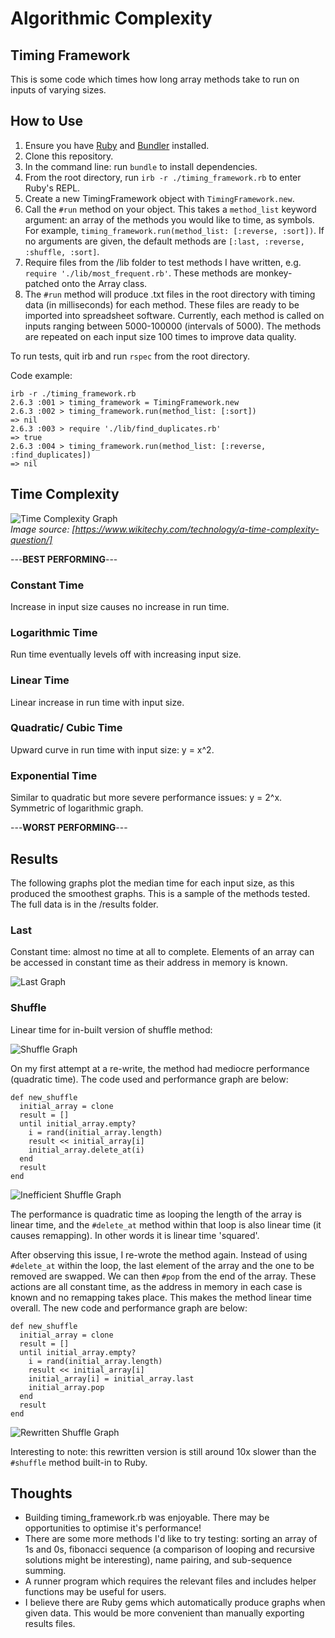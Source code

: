 # Algorithmic Complexity

## Timing Framework

This is some code which times how long array methods take to run on inputs of varying sizes.

## How to Use

1. Ensure you have [Ruby](https://www.ruby-lang.org/en/documentation/installation/) and [Bundler](https://bundler.io/) installed.
2. Clone this repository.
3. In the command line: run `bundle` to install dependencies.
4. From the root directory, run `irb -r ./timing_framework.rb` to enter Ruby's REPL.
5. Create a new TimingFramework object with `TimingFramework.new`.
6. Call the `#run` method on your object. This takes a `method_list` keyword argument: an array of the methods you would like to time, as symbols. For example, `timing_framework.run(method_list: [:reverse, :sort])`. If no arguments are given, the default methods are `[:last, :reverse, :shuffle, :sort]`.
7. Require files from the /lib folder to test methods I have written, e.g. `require './lib/most_frequent.rb'`. These methods are monkey-patched onto the Array class.
8. The `#run` method will produce .txt files in the root directory with timing data (in milliseconds) for each method.
   These files are ready to be imported into spreadsheet software. Currently, each method is called on inputs ranging between 5000-100000 (intervals of 5000). The methods are repeated on each input size 100 times to improve data quality.

To run tests, quit irb and run `rspec` from the root directory.

Code example:

```
irb -r ./timing_framework.rb
2.6.3 :001 > timing_framework = TimingFramework.new
2.6.3 :002 > timing_framework.run(method_list: [:sort])
=> nil
2.6.3 :003 > require './lib/find_duplicates.rb'
=> true
2.6.3 :004 > timing_framework.run(method_list: [:reverse, :find_duplicates])
=> nil
```

## Time Complexity

![Time Complexity Graph](./images/time-complexity-graph.png)  
_Image source: [https://www.wikitechy.com/technology/a-time-complexity-question/]_

---**BEST PERFORMING**---

### Constant Time

Increase in input size causes no increase in run time.

### Logarithmic Time

Run time eventually levels off with increasing input size.

### Linear Time

Linear increase in run time with input size.

### Quadratic/ Cubic Time

Upward curve in run time with input size: y = x^2.

### Exponential Time

Similar to quadratic but more severe performance issues: y = 2^x. Symmetric of logarithmic graph.

---**WORST PERFORMING**---

## Results

The following graphs plot the median time for each input size, as this produced the smoothest graphs. This is a sample of the methods tested. The full data is in the /results folder.

### Last

Constant time: almost no time at all to complete. Elements of an array can be accessed in constant time as their address in memory is known.

![Last Graph](./images/last-graph.png)

### Shuffle

Linear time for in-built version of shuffle method:

![Shuffle Graph](./images/shuffle-graph.png)

On my first attempt at a re-write, the method had mediocre performance (quadratic time). The code used and performance graph are below:

```
def new_shuffle
  initial_array = clone
  result = []
  until initial_array.empty?
    i = rand(initial_array.length)
    result << initial_array[i]
    initial_array.delete_at(i)
  end
  result
end
```

![Inefficient Shuffle Graph](./images/inefficient-shuffle-graph.png)

The performance is quadratic time as looping the length of the array is linear time, and the `#delete_at` method within that loop is also linear time (it causes remapping). In other words it is linear time 'squared'.

After observing this issue, I re-wrote the method again. Instead of using `#delete_at` within the loop, the last element of the array and the one to be removed are swapped. We can then `#pop` from the end of the array. These actions are all constant time, as the address in memory in each case is known and no remapping takes place. This makes the method linear time overall. The new code and performance graph are below:

```
def new_shuffle
  initial_array = clone
  result = []
  until initial_array.empty?
    i = rand(initial_array.length)
    result << initial_array[i]
    initial_array[i] = initial_array.last
    initial_array.pop
  end
  result
end
```

![Rewritten Shuffle Graph](./images/rewritten-shuffle-graph.png)

Interesting to note: this rewritten version is still around 10x slower than the `#shuffle` method built-in to Ruby.

## Thoughts

- Building timing_framework.rb was enjoyable. There may be opportunities to optimise it's performance!
- There are some more methods I'd like to try testing: sorting an array of 1s and 0s, fibonacci sequence (a comparison of looping and recursive solutions might be interesting), name pairing, and sub-sequence summing.
- A runner program which requires the relevant files and includes helper functions may be useful for users.
- I believe there are Ruby gems which automatically produce graphs when given data. This would be more convenient than manually exporting results files.
